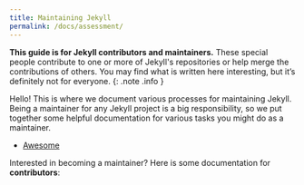 ```yaml
---
title: Maintaining Jekyll
permalink: /docs/assessment/
---
```


**This guide is for Jekyll contributors and maintainers.** These special people contribute to one or more of Jekyll's repositories or help merge the contributions of others. You may find what is written here interesting, but it’s definitely not for everyone.
{: .note .info }

Hello! This is where we document various processes for maintaining Jekyll. Being a maintainer for any Jekyll project is a big responsibility, so we put together some helpful documentation for various tasks you might do as a maintainer.

- [Awesome](creating-marksheets)

Interested in becoming a maintainer? Here is some documentation for **contributors**:

